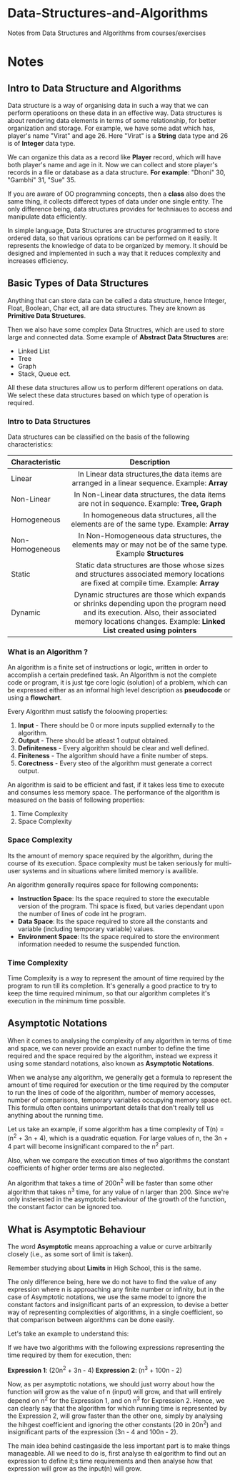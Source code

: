 # Data-Structures-and-Algorithms
Notes from Data Structures and Algorithms from courses/exercises

# Notes

## Intro to Data Structure and Algorithms

Data structure is a way of organising data in such a way that we can perform operatioons on these data in an effective way. Data structures is about rendering data elements in terms of some relationship, for better organization and storage. For example, we have some adat which has, player's name "Virat" and age 26. Here "Virat" is a **String** data type and 26 is of **Integer** data type.

We can organize this data as a record like **Player** record, which will have both player's name and age in it. Now we can collect and store player's records in a file or database as a data structure. **For example**: "Dhoni" 30, "Gambhi" 31, "Sue" 35.

If you are aware of OO programming concepts, then a **class** also does the same thing, it collects differect types of data under one single entity. The only difference being, data structures provides for techniaues to access and manipulate data efficiently. 

In simple language, Data Structures are structures programmed to store ordered data, so that various oprations can be performed on it easily. It represents the knowledge of data to be organized by memory. It should be designed and implemented in such a way that it reduces complexity and increases efficiency.

## Basic Types of Data Structures

Anything that can store data can be called a data structure, hence Integer, Float, Boolean, Char ect, all are data structures. They are known as **Primitive Data Structures**.

Then we also have some complex Data Structres, which are used to store large and connected data. Some example of **Abstract Data Structures** are:
- Linked List
- Tree
- Graph
- Stack, Queue ect.

All these data structures allow us to perform different operations on data. We select these data structures based on which type of operation is required.

### Intro to Data Structures

Data structures can be classified on the basis of the following characteristics:

| Characteristic  | Description |
| :---            | :----:      |
| Linear          | In Linear data structures,the data items are arranged in a linear sequence. Example: **Array** |
| Non-Linear      | In Non-Linear data structures, the data items are not in sequence. Example: **Tree, Graph** |
| Homogeneous     | In homogeneous data structures, all the elements are of the same type. Example: **Array** |
| Non-Homogeneous | In Non-Homogeneous data structures, the elements may or may not be of the same type. Example **Structures** |
| Static          | Static data structures are those whose sizes and structures associated memory locations are fixed at compile time. Example: **Array** |
| Dynamic         | Dynamic structures are those which expands or shrinks depending upon the program need and its execution. Also, their associated memory locations changes. Example: **Linked List created using pointers** |


### What is an Algorithm ?

An algorithm is a finite set of instructions or logic, written in order to accomplish a certain predefined task. An Algorithm is not the complete code or program, it is just tge core logic (solution) of a problem, which can be expressed either as an informal high level description as **pseudocode** or using a **flowchart**.

Every Algorithm must satisfy the foloowing properties:

1. **Input** - There should be 0 or more inputs supplied externally to the algorithm.
2. **Output** - There should be atleast 1 output obtained.
3. **Definiteness** - Every algorithm should be clear and well defined.
4. **Finiteness** - The algorithm should have a finite number of steps. 
5. **Corectness** - Every steo of the algorithm must generate a correct output. 

An algorithm is said to be efficient and fast, if it takes less time to execute and consumes less memory space. The performance of the algorithm is measured on the basis of following properties:

1. Time Complexity
2. Space Complexity

### Space Complexity

Its the amount of memory space required by the algorithm, during the course of its execution. Space complexity must be taken seriously for multi-user systems and in situations where limited memory is availible. 

An algorithm generally requires space for following components:
- **Instruction Space**: Its the space required to store the executable version of the program. Thi space is fixed, but varies dependant upon the number of lines of code int he program. 
- **Data Space**: Its the space required to store all the constants and variable (including temporary variable) values.
- **Environment Space**: Its the space required to store the environment information needed to resume the suspended function.

### Time Complexity

Time Complexity is a way to represent the amount of time required by the program to run till its completion. It's generally a good practice to try to keep the time required minimum, so that our algorithm completes it's execution in the minimum time possible.

## Asymptotic Notations

When it comes to analysing the complexity of any algorithm in terms of time and space, we can never provide an exact number to define the time required and the space required by the algorithm, instead we express it using some standard notations, also known as **Asymptotic Notations**.

When we analyse any algorithm, we generally get a formula to represent the amount of time required for execution or the time required by the computer to run the lines of code of the algorithm, number of memory accesses, number of comparisons, temporary variables occupying memory space ect. This formula often contains unimportant details that don't really tell us anything about the running time. 

Let us take an example, if some algorithm has a time complexity of T(n) = (n<sup>2</sup> + 3n + 4), which is a quadratic equation. For large values of n, the 3n + 4 part will become insignificant compared to the n<sup>2</sup> part. 

Also, when we compare the execution times of two algorithms the constant coefficients of higher order terms are also neglected.

An algorithm that takes a time of 200n<sup>2</sup> will be faster than some other algorithm that takes n<sup>3</sup> time, for any value of n larger than 200. Since we're only insterested in the asymptotic behaviour of the growth of the function, the constant factor can be ignored too. 

## What is Asymptotic Behaviour

The word **Asymptotic** means approaching a value or curve arbitrarily closely (i.e., as some sort of limit is taken).

Remember studying about **Limits** in High School, this is the same. 

The only difference being, here we do not have to find the value of any expression where n is approaching any finite number or infinity, but in the case of Asymptotic notations, we use the same model to ignore the constant factors and insignificant parts of an expression, to devise a better way of representing complexities of algorithms, in a single coefficient, so that comparison between algorithms can be done easily. 

Let's take an example to understand this:

If we have two algorithms with the following expressions representing the time required by them for execution, then:

**Expression 1**: (20n<sup>2</sup> + 3n - 4)
**Expression 2**: (n<sup>3</sup> + 100n - 2)

Now, as per asymptotic notations, we should just worry about how the function will grow as the value of n (input) will grow, and that will entirely depend on n<sup>2</sup> for the Expression 1, and on n<sup>3</sup> for Expression 2. Hence, we can clearly say that the algorithm for which running time is represented by the Expression 2, will grow faster than the other one, simply by analysing the hihgest coefficient and ignoring the other constants (20 in 20n<sup>2</sup>) and insignificant parts of the expression (3n - 4 and 100n - 2).

The main idea behind castingaside the less important part is to make things manageable. All we need to do is, first analyse th ealgorithm to find out an expression to define it;s time requirements and then analyse how that expression will grow as the input(n) will grow.
